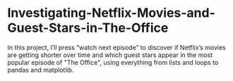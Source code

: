 # Investigating-Netflix-Movies-and-Guest-Stars-in-The-Office
In this project, I’ll press “watch next episode” to discover if Netflix’s movies are getting shorter over time and which guest stars appear in the most popular episode of "The Office", using everything from lists and loops to pandas and matplotlib.
